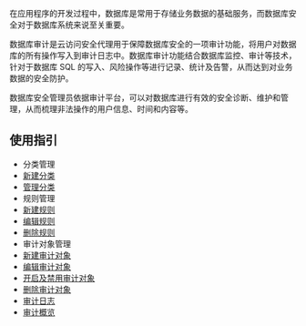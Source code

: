 
在应用程序的开发过程中，数据库是常用于存储业务数据的基础服务，而数据库安全对于数据库系统来说至关重要。

数据库审计是云访问安全代理用于保障数据库安全的一项审计功能，将用户对数据库的所有操作写入到审计日志中。数据库审计功能结合数据库监控、审计等技术，针对于数据库 SQL 的写入、风险操作等进行记录、统计及告警，从而达到对业务数据的安全防护。

数据库安全管理员依据审计平台，可以对数据库进行有效的安全诊断、维护和管理，从而梳理非法操作的用户信息、时间和内容等。

## 使用指引
- 分类管理
- [新建分类](https://cloud.tencent.com/document/product/1303/69143)
- [管理分类](https://cloud.tencent.com/document/product/1303/69144)
- 规则管理
- [新建规则](https://cloud.tencent.com/document/product/1303/69146)
- [编辑规则](https://cloud.tencent.com/document/product/1303/69147)
- [删除规则](https://cloud.tencent.com/document/product/1303/69148)
- 审计对象管理
- [新建审计对象](https://cloud.tencent.com/document/product/1303/69151)
- [编辑审计对象](https://cloud.tencent.com/document/product/1303/69153)
- [开启及禁用审计对象](https://cloud.tencent.com/document/product/1303/69152)
- [删除审计对象](https://cloud.tencent.com/document/product/1303/69154)
- [审计日志](https://cloud.tencent.com/document/product/1303/69156)
- [审计概览](https://cloud.tencent.com/document/product/1303/69155)
